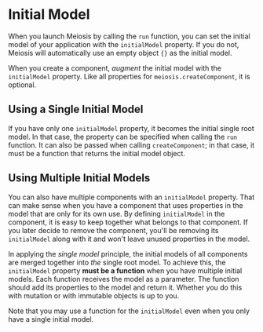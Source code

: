 # Initial Model

When you launch Meiosis by calling the `run` function, you can set the initial model of your application with the `initialModel` property. If you do not, Meiosis will automatically use an empty object `{}` as the initial model.

When you create a component, *augment* the initial model with the `initialModel` property. Like all properties for `meiosis.createComponent`, it is optional.

## Using a Single Initial Model

If you have only one `initialModel` property, it becomes the initial single root model. In that case, the property can be specified when calling the `run` function. It can also be passed when calling `createComponent`; in that case, it must be a function that returns the initial model object.

## Using Multiple Initial Models

You can also have multiple components with an `initialModel` property. That can make sense when you have a component that uses properties in the model that are only for its own use. By defining `initialModel` in the component, it is easy to keep together what belongs to that component. If you later decide to remove the component, you'll be removing its `initialModel` along with it and won't leave unused properties in the model.

In applying the *single model* principle, the initial models of all components are merged together into *the* single root model. To achieve this, the `initialModel` property **must be a function** when you have multiple initial models. Each function receives the model as a parameter. The function should add its properties to the model and return it. Whether you do this with mutation or with immutable objects is up to you.

Note that you may use a function for the `initialModel` even when you only have a single initial model.

